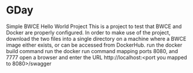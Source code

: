# GDay
Simple BWCE Hello World Project
This is a project to test that BWCE and Docker are properly configured.
In order to make use of the project, download the two files into a single directory on a machine 
where a BWCE image either exists, or can be accessed from DockerHub.
run the docker build command
run the docker run command mapping ports 8080, and 7777
open a browser and enter the URL http://localhost:<port you mapped to 8080>/swagger
